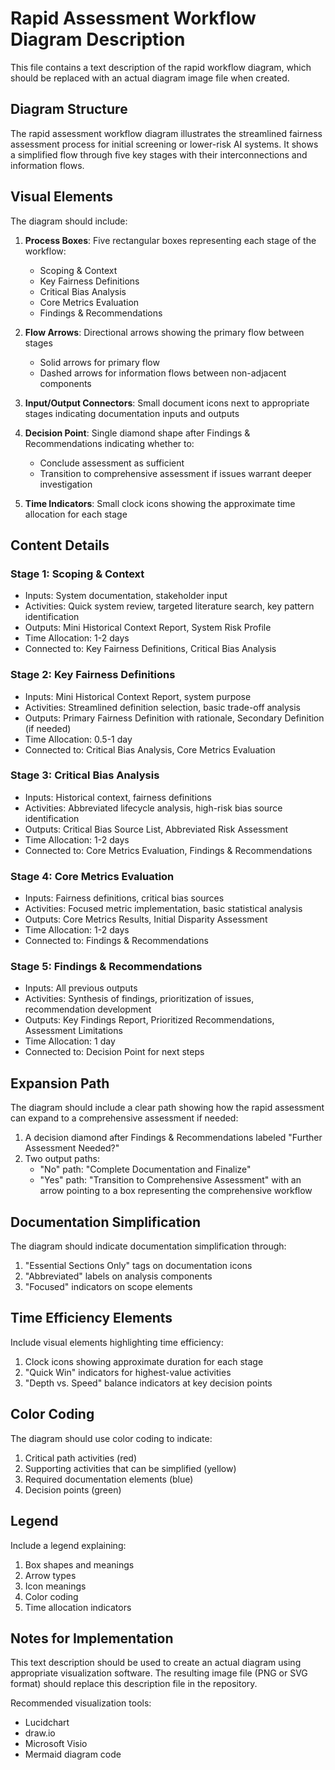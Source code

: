 # Rapid Assessment Workflow Diagram Description

This file contains a text description of the rapid workflow diagram, which should be replaced with an actual diagram image file when created.

## Diagram Structure

The rapid assessment workflow diagram illustrates the streamlined fairness assessment process for initial screening or lower-risk AI systems. It shows a simplified flow through five key stages with their interconnections and information flows.

## Visual Elements

The diagram should include:

1. **Process Boxes**: Five rectangular boxes representing each stage of the workflow:
   - Scoping & Context
   - Key Fairness Definitions
   - Critical Bias Analysis
   - Core Metrics Evaluation
   - Findings & Recommendations

2. **Flow Arrows**: Directional arrows showing the primary flow between stages
   - Solid arrows for primary flow
   - Dashed arrows for information flows between non-adjacent components

3. **Input/Output Connectors**: Small document icons next to appropriate stages indicating documentation inputs and outputs

4. **Decision Point**: Single diamond shape after Findings & Recommendations indicating whether to:
   - Conclude assessment as sufficient
   - Transition to comprehensive assessment if issues warrant deeper investigation

5. **Time Indicators**: Small clock icons showing the approximate time allocation for each stage

## Content Details

### Stage 1: Scoping & Context
- Inputs: System documentation, stakeholder input
- Activities: Quick system review, targeted literature search, key pattern identification
- Outputs: Mini Historical Context Report, System Risk Profile
- Time Allocation: 1-2 days
- Connected to: Key Fairness Definitions, Critical Bias Analysis

### Stage 2: Key Fairness Definitions
- Inputs: Mini Historical Context Report, system purpose
- Activities: Streamlined definition selection, basic trade-off analysis
- Outputs: Primary Fairness Definition with rationale, Secondary Definition (if needed)
- Time Allocation: 0.5-1 day
- Connected to: Critical Bias Analysis, Core Metrics Evaluation

### Stage 3: Critical Bias Analysis
- Inputs: Historical context, fairness definitions
- Activities: Abbreviated lifecycle analysis, high-risk bias source identification
- Outputs: Critical Bias Source List, Abbreviated Risk Assessment
- Time Allocation: 1-2 days
- Connected to: Core Metrics Evaluation, Findings & Recommendations

### Stage 4: Core Metrics Evaluation
- Inputs: Fairness definitions, critical bias sources
- Activities: Focused metric implementation, basic statistical analysis
- Outputs: Core Metrics Results, Initial Disparity Assessment
- Time Allocation: 1-2 days
- Connected to: Findings & Recommendations

### Stage 5: Findings & Recommendations
- Inputs: All previous outputs
- Activities: Synthesis of findings, prioritization of issues, recommendation development
- Outputs: Key Findings Report, Prioritized Recommendations, Assessment Limitations
- Time Allocation: 1 day
- Connected to: Decision Point for next steps

## Expansion Path

The diagram should include a clear path showing how the rapid assessment can expand to a comprehensive assessment if needed:

1. A decision diamond after Findings & Recommendations labeled "Further Assessment Needed?"
2. Two output paths:
   - "No" path: "Complete Documentation and Finalize"
   - "Yes" path: "Transition to Comprehensive Assessment" with an arrow pointing to a box representing the comprehensive workflow

## Documentation Simplification

The diagram should indicate documentation simplification through:
1. "Essential Sections Only" tags on documentation icons
2. "Abbreviated" labels on analysis components
3. "Focused" indicators on scope elements

## Time Efficiency Elements

Include visual elements highlighting time efficiency:
1. Clock icons showing approximate duration for each stage
2. "Quick Win" indicators for highest-value activities
3. "Depth vs. Speed" balance indicators at key decision points

## Color Coding

The diagram should use color coding to indicate:
1. Critical path activities (red)
2. Supporting activities that can be simplified (yellow)
3. Required documentation elements (blue)
4. Decision points (green)

## Legend

Include a legend explaining:
1. Box shapes and meanings
2. Arrow types
3. Icon meanings
4. Color coding
5. Time allocation indicators

## Notes for Implementation

This text description should be used to create an actual diagram using appropriate visualization software. The resulting image file (PNG or SVG format) should replace this description file in the repository.

Recommended visualization tools:
- Lucidchart
- draw.io
- Microsoft Visio
- Mermaid diagram code